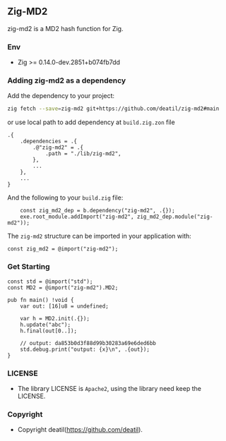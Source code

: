 ## Zig-MD2 

zig-md2 is a MD2 hash function for Zig.


### Env

 - Zig >= 0.14.0-dev.2851+b074fb7dd


### Adding zig-md2 as a dependency

Add the dependency to your project:

```sh
zig fetch --save=zig-md2 git+https://github.com/deatil/zig-md2#main
```

or use local path to add dependency at `build.zig.zon` file

```zig
.{
    .dependencies = .{
        .@"zig-md2" = .{
            .path = "./lib/zig-md2",
        },
        ...
    },
    ...
}
```

And the following to your `build.zig` file:

```zig
    const zig_md2_dep = b.dependency("zig-md2", .{});
    exe.root_module.addImport("zig-md2", zig_md2_dep.module("zig-md2"));
```

The `zig-md2` structure can be imported in your application with:

```zig
const zig_md2 = @import("zig-md2");
```


### Get Starting

~~~zig
const std = @import("std");
const MD2 = @import("zig-md2").MD2;

pub fn main() !void {
    var out: [16]u8 = undefined;
    
    var h = MD2.init(.{});
    h.update("abc");
    h.final(out[0..]);
    
    // output: da853b0d3f88d99b30283a69e6ded6bb
    std.debug.print("output: {x}\n", .{out});
}
~~~


### LICENSE

*  The library LICENSE is `Apache2`, using the library need keep the LICENSE.


### Copyright

*  Copyright deatil(https://github.com/deatil).
